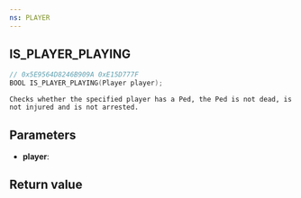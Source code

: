 ```yaml
---
ns: PLAYER
---
```

## IS_PLAYER_PLAYING

```c
// 0x5E9564D8246B909A 0xE15D777F
BOOL IS_PLAYER_PLAYING(Player player);
```

```
Checks whether the specified player has a Ped, the Ped is not dead, is not injured and is not arrested.  
```

## Parameters
* **player**: 

## Return value
